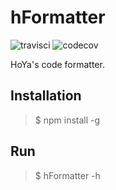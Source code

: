 # hFormatter

![travisci](https://travis-ci.org/llHoYall/hFormatter.svg?branch=master)
![codecov](https://codecov.io/gh/llHoYall/hFormatter/branch/master/graph/badge.svg)

HoYa's code formatter.

## Installation

> $ npm install -g

## Run

> $ hFormatter -h
